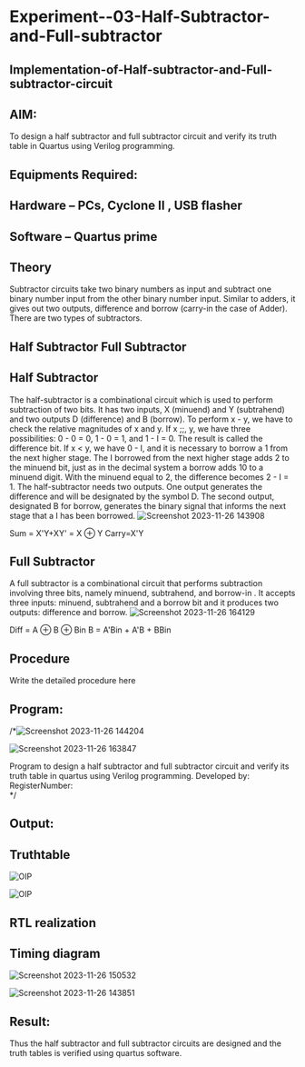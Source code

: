 # Experiment--03-Half-Subtractor-and-Full-subtractor
## Implementation-of-Half-subtractor-and-Full-subtractor-circuit
## AIM:
To design a half subtractor and full subtractor circuit and verify its truth table in Quartus using Verilog programming.

## Equipments Required:
## Hardware – PCs, Cyclone II , USB flasher
## Software – Quartus prime
## Theory
Subtractor circuits take two binary numbers as input and subtract one binary number input from the other binary number input. Similar to adders, it gives out two outputs, difference and borrow (carry-in the case of Adder). There are two types of subtractors.

## Half Subtractor Full Subtractor
## Half Subtractor
The half-subtractor is a combinational circuit which is used to perform subtraction of two bits. It has two inputs, X (minuend) and Y (subtrahend) and two outputs D (difference) and B (borrow). To perform x - y, we have to check the relative magnitudes of x and y. If x ;;, y, we have three possibilities: 0 - 0 = 0, 1 - 0 = 1, and 1 - I = 0. The result is called the difference bit. If x < y, we have 0 - I, and it is necessary to borrow a 1 from the next higher stage. The I borrowed from the next higher stage adds 2 to the minuend bit, just as in the decimal system a borrow adds 10 to a minuend digit. With the minuend equal to 2, the difference becomes 2 - I = 1. The half-subtractor needs two outputs. One output generates the difference and will be designated by the symbol D. The second output, designated B for borrow, generates the binary signal that informs the next stage that a I has been borrowed.
![Screenshot 2023-11-26 143908](https://github.com/MabbuAdarsh/Experiment--03-Half-Subtractor-and-Full-subtractor/assets/149365583/a455671c-24a6-4e51-bb5b-75c6242dfdb6)


Sum = X'Y+XY' = X ⊕ Y
Carry=X'Y

## Full Subtractor
A full subtractor is a combinational circuit that performs subtraction involving three bits, namely minuend, subtrahend, and borrow-in . It accepts three inputs: minuend, subtrahend and a borrow bit and it produces two outputs: difference and borrow. 
![Screenshot 2023-11-26 164129](https://github.com/MabbuAdarsh/Experiment--03-Half-Subtractor-and-Full-subtractor/assets/149365583/a10488cb-5efa-4078-907c-156b8cfb4ba8)


Diff = A ⊕ B ⊕ Bin B = A'Bin + A'B + BBin

## Procedure



Write the detailed procedure here 


## Program:
/*![Screenshot 2023-11-26 144204](https://github.com/MabbuAdarsh/Experiment--03-Half-Subtractor-and-Full-subtractor/assets/149365583/13625a75-6c99-4d0a-a9d8-dc2036125474)

![Screenshot 2023-11-26 163847](https://github.com/MabbuAdarsh/Experiment--03-Half-Subtractor-and-Full-subtractor/assets/149365583/2d63da33-a5ff-4db3-a883-7e11bd0d1dfb)

Program to design a half subtractor and full subtractor circuit and verify its truth table in quartus using Verilog programming.
Developed by: 
RegisterNumber:  
*/

## Output:

## Truthtable
![OIP](https://github.com/MabbuAdarsh/Experiment--03-Half-Subtractor-and-Full-subtractor/assets/149365583/81524d42-f1d0-4508-ab90-bcf6c80a8024)

![OIP](https://github.com/MabbuAdarsh/Experiment--03-Half-Subtractor-and-Full-subtractor/assets/149365583/cd58b91e-f9c6-48db-a6bd-46c028bdd251)


##  RTL realization


## Timing diagram 

![Screenshot 2023-11-26 150532](https://github.com/MabbuAdarsh/Experiment--03-Half-Subtractor-and-Full-subtractor/assets/149365583/8069083e-1a76-4f1e-8a06-75e5c4893686)

![Screenshot 2023-11-26 143851](https://github.com/MabbuAdarsh/Experiment--03-Half-Subtractor-and-Full-subtractor/assets/149365583/18b704b8-7d13-4b83-9398-98ddefcf3ef2)

## Result:
Thus the half subtractor and full subtractor circuits are designed and the truth tables is verified using quartus software.
